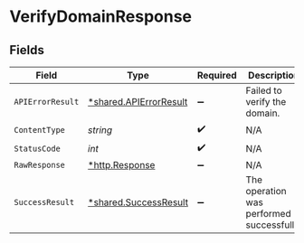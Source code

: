 # VerifyDomainResponse


## Fields

| Field                                                           | Type                                                            | Required                                                        | Description                                                     |
| --------------------------------------------------------------- | --------------------------------------------------------------- | --------------------------------------------------------------- | --------------------------------------------------------------- |
| `APIErrorResult`                                                | [*shared.APIErrorResult](../../models/shared/apierrorresult.md) | :heavy_minus_sign:                                              | Failed to verify the domain.                                    |
| `ContentType`                                                   | *string*                                                        | :heavy_check_mark:                                              | N/A                                                             |
| `StatusCode`                                                    | *int*                                                           | :heavy_check_mark:                                              | N/A                                                             |
| `RawResponse`                                                   | [*http.Response](https://pkg.go.dev/net/http#Response)          | :heavy_minus_sign:                                              | N/A                                                             |
| `SuccessResult`                                                 | [*shared.SuccessResult](../../models/shared/successresult.md)   | :heavy_minus_sign:                                              | The operation was performed successfully.                       |